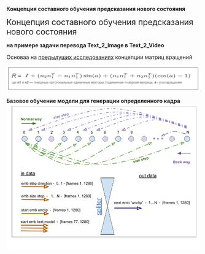 **Концепция составного обучения  предсказания нового состояния**

<span style="font-size:1.5em;">Концепция составного обучения  предсказания нового состояния</span>

**на примере задачи перевода  Text_2_Image в Text_2_Video**

Основаа на [предыдущих исследованиях](https://github.com/Mike030668/MIPT_magistratura/tree/main/Text2Video_project) концепции матриц вращений  

![Alt text](images/R_matrix.png)

**Базовое обучение модели для генерации определенного кадра**
![Alt text](images/Normal_Back_ways_train.png)

